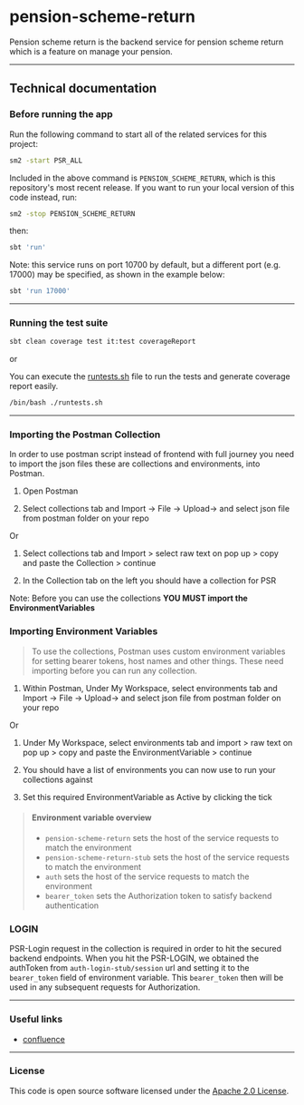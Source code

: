 # pension-scheme-return

Pension scheme return is the backend service for pension scheme return which is a feature on manage your pension.

***

## Technical documentation

### Before running the app

Run the following command to start all of the related services for this project:

```bash
sm2 -start PSR_ALL
```

Included in the above command is `PENSION_SCHEME_RETURN`, which is this repository's most recent release.
If you want to run your local version of this code instead, run:

```bash
sm2 -stop PENSION_SCHEME_RETURN
```

then:

```bash
sbt 'run'
```

Note: this service runs on port 10700 by default, but a different port (e.g. 17000) may be specified, as shown in the
example below:

```bash
sbt 'run 17000'
```

***

### Running the test suite

```bash
sbt clean coverage test it:test coverageReport
```

or

You can execute the [runtests.sh](runtests.sh) file to run the tests and generate coverage report easily.

```bash
/bin/bash ./runtests.sh
```

***

### Importing the Postman Collection

In order to use postman script instead of frontend with full journey you need to import the json files these are
collections and environments, into Postman.

1. Open Postman

2. Select collections tab and Import -> File -> Upload-> and select json file from postman folder on your repo

Or

1. Select collections tab and Import > select raw text on pop up > copy and paste the Collection > continue

2. In the Collection tab on the left you should have a collection for PSR

Note: Before you can use the collections **YOU MUST import the EnvironmentVariables**

### Importing Environment Variables

> To use the collections, Postman uses custom environment variables for setting bearer tokens, host names and other
> things. These need importing before you can run any collection.

1. Within Postman, Under My Workspace, select environments tab and Import -> File -> Upload-> and select json file from
   postman folder on your repo

Or

1. Under My Workspace, select environments tab and import > raw text on pop up > copy and paste the
   EnvironmentVariable > continue

2. You should have a list of environments you can now use to run your collections against

3. Set this required EnvironmentVariable as Active by clicking the tick

> #### Environment variable overview
>
> - `pension-scheme-return`         sets the host of the service requests to match the environment
> - `pension-scheme-return-stub`    sets the host of the service requests to match the environment
> - `auth`                          sets the host of the service requests to match the environment
> - `bearer_token`                  sets the Authorization token to satisfy backend authentication

### LOGIN
PSR-Login request in the collection is required in order to hit the secured backend endpoints. 
When you hit the PSR-LOGIN, we obtained the authToken from `auth-login-stub/session` url and setting it to the `bearer_token` field of environment variable. This `bearer_token` then will be used in any subsequent requests for Authorization.  

***

### Useful links

- [confluence](https://confluence.tools.tax.service.gov.uk/display/PSR/Pension+Scheme+Return+Home)

***

### License

This code is open source software licensed under
the [Apache 2.0 License]("http://www.apache.org/licenses/LICENSE-2.0.html").